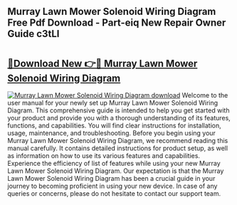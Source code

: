 ## Murray Lawn Mower Solenoid Wiring Diagram Free Pdf Download - Part-eiq New Repair Owner Guide c3tLI

# <h2><a href="http://dfjm9b.blite.top/?on=Murray+Lawn+Mower+Solenoid+Wiring+Diagram">🔗Download New 👉🔴 Murray Lawn Mower Solenoid Wiring Diagram</a></h2>

[![Murray Lawn Mower Solenoid Wiring Diagram download](https://i.imgur.com/lujVjoI.png)](http://dfjm9b.blite.top/?on=Murray+Lawn+Mower+Solenoid+Wiring+Diagram)
Welcome to the user manual for your newly set up Murray Lawn Mower Solenoid Wiring Diagram. This comprehensive guide is intended to help you get started with your product and provide you with a thorough understanding of its features, functions, and capabilities. You will find clear instructions for installation, usage, maintenance, and troubleshooting. Before you begin using your Murray Lawn Mower Solenoid Wiring Diagram, we recommend reading this manual carefully. It contains detailed instructions for product setup, as well as information on how to use its various features and capabilities. Experience the efficiency of list of features while using your new Murray Lawn Mower Solenoid Wiring Diagram. Our expectation is that the Murray Lawn Mower Solenoid Wiring Diagram has been a crucial guide in your journey to becoming proficient in using your new device. In case of any queries or concerns, please do not hesitate to contact our support team.
